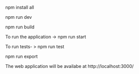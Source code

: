
npm install all

npm run dev

npm run build

To run the application -> npm run start

To run tests- > npm run test

npm run export


The web application will be availabe at http://localhost:3000/
